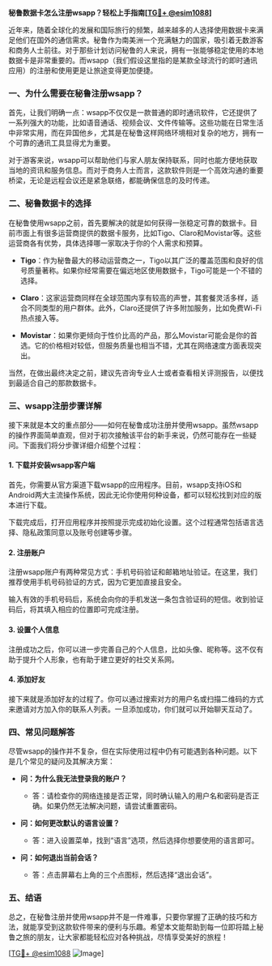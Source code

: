 **秘鲁数据卡怎么注册wsapp？轻松上手指南[[TG💪+ @esim1088](https://t.me/s/esim1088)]**

近年来，随着全球化的发展和国际旅行的频繁，越来越多的人选择使用数据卡来满足他们在国外的通信需求。秘鲁作为南美洲一个充满魅力的国家，吸引着无数游客和商务人士前往。对于那些计划访问秘鲁的人来说，拥有一张能够稳定使用的本地数据卡是非常重要的。而wsapp（我们假设这里指的是某款全球流行的即时通讯应用）的注册和使用更是让旅途变得更加便捷。

### 一、为什么需要在秘鲁注册wsapp？

首先，让我们明确一点：wsapp不仅仅是一款普通的即时通讯软件，它还提供了一系列强大的功能，比如语音通话、视频会议、文件传输等。这些功能在日常生活中非常实用，而在异国他乡，尤其是在秘鲁这样网络环境相对复杂的地方，拥有一个可靠的通讯工具显得尤为重要。

对于游客来说，wsapp可以帮助他们与家人朋友保持联系，同时也能方便地获取当地的资讯和服务信息。而对于商务人士而言，这款软件则是一个高效沟通的重要桥梁，无论是远程会议还是紧急联络，都能确保信息的及时传递。

### 二、秘鲁数据卡的选择

在秘鲁使用wsapp之前，首先要解决的就是如何获得一张稳定可靠的数据卡。目前市面上有很多运营商提供的数据卡服务，比如Tigo、Claro和Movistar等。这些运营商各有优势，具体选择哪一家取决于你的个人需求和预算。

- **Tigo**：作为秘鲁最大的移动运营商之一，Tigo以其广泛的覆盖范围和良好的信号质量著称。如果你经常需要在偏远地区使用数据卡，Tigo可能是一个不错的选择。
  
- **Claro**：这家运营商同样在全球范围内享有较高的声誉，其套餐灵活多样，适合不同类型的用户群体。此外，Claro还提供了许多附加服务，比如免费Wi-Fi热点接入等。

- **Movistar**：如果你更倾向于性价比高的产品，那么Movistar可能会是你的首选。它的价格相对较低，但服务质量也相当不错，尤其在网络速度方面表现突出。

当然，在做出最终决定之前，建议先咨询专业人士或者查看相关评测报告，以便找到最适合自己的那款数据卡。

### 三、wsapp注册步骤详解

接下来就是本文的重点部分——如何在秘鲁成功注册并使用wsapp。虽然wsapp的操作界面简单直观，但对于初次接触该平台的新手来说，仍然可能存在一些疑问。下面我们将分步骤详细介绍整个过程：

#### 1. 下载并安装wsapp客户端

首先，你需要从官方渠道下载wsapp的应用程序。目前，wsapp支持iOS和Android两大主流操作系统，因此无论你使用何种设备，都可以轻松找到对应的版本进行下载。

下载完成后，打开应用程序并按照提示完成初始化设置。这个过程通常包括语言选择、隐私政策同意以及账号创建等步骤。

#### 2. 注册账户

注册wsapp账户有两种常见方式：手机号码验证和邮箱地址验证。在这里，我们推荐使用手机号码验证的方式，因为它更加直接且安全。

输入有效的手机号码后，系统会向你的手机发送一条包含验证码的短信。收到验证码后，将其填入相应的位置即可完成注册。

#### 3. 设置个人信息

注册成功之后，你可以进一步完善自己的个人信息，比如头像、昵称等。这不仅有助于提升个人形象，也有助于建立更好的社交关系网。

#### 4. 添加好友

接下来就是添加好友的过程了。你可以通过搜索对方的用户名或扫描二维码的方式来邀请对方加入你的联系人列表。一旦添加成功，你们就可以开始聊天互动了。

### 四、常见问题解答

尽管wsapp的操作并不复杂，但在实际使用过程中仍有可能遇到各种问题。以下是几个常见的疑问及其解决方案：

- **问：为什么我无法登录我的账户？**
  - 答：请检查你的网络连接是否正常，同时确认输入的用户名和密码是否正确。如果仍然无法解决问题，请尝试重置密码。

- **问：如何更改默认的语言设置？**
  - 答：进入设置菜单，找到“语言”选项，然后选择你想要使用的语言即可。

- **问：如何退出当前会话？**
  - 答：点击屏幕右上角的三个点图标，然后选择“退出会话”。

### 五、结语

总之，在秘鲁注册并使用wsapp并不是一件难事，只要你掌握了正确的技巧和方法，就能享受到这款软件带来的便利与乐趣。希望本文能帮助到每一位即将踏上秘鲁之旅的朋友，让大家都能轻松应对各种挑战，尽情享受美好的旅程！

[[TG💪+ @esim1088](https://t.me/s/esim1088) ![Image](https://i.postimg.cc/4NQfJmqS/Snipaste-2025-05-13-00-14-12.png)]